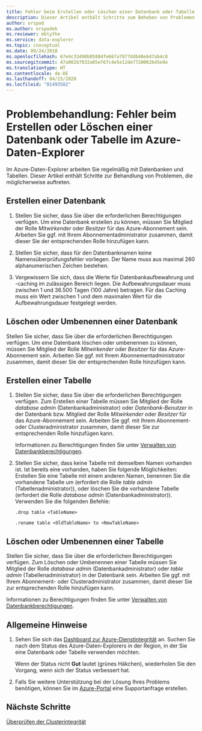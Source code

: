 ```yaml
---
title: Fehler beim Erstellen oder Löschen einer Datenbank oder Tabelle in Azure Data Explorer
description: Dieser Artikel enthält Schritte zum Beheben von Problemen, die beim Erstellen und Löschen von Datenbanken und Tabellen im Azure-Daten-Explorer auftreten können.
author: orspod
ms.author: orspodek
ms.reviewer: mblythe
ms.service: data-explorer
ms.topic: conceptual
ms.date: 09/24/2018
ms.openlocfilehash: 67e4c33498b05884fe667a7977ddb40e647ab4c8
ms.sourcegitcommit: 47a002b7032a05ef67c4e5e12de7720062645e9e
ms.translationtype: HT
ms.contentlocale: de-DE
ms.lasthandoff: 04/15/2020
ms.locfileid: "81493582"
---
```

# <a name="troubleshoot-failure-to-create-or-delete-a-database-or-table-in-azure-data-explorer"></a>Problembehandlung: Fehler beim Erstellen oder Löschen einer Datenbank oder Tabelle im Azure-Daten-Explorer

Im Azure-Daten-Explorer arbeiten Sie regelmäßig mit Datenbanken und Tabellen. Dieser Artikel enthält Schritte zur Behandlung von Problemen, die möglicherweise auftreten.

## <a name="creating-a-database"></a>Erstellen einer Datenbank

1. Stellen Sie sicher, dass Sie über die erforderlichen Berechtigungen verfügen. Um eine Datenbank erstellen zu können, müssen Sie Mitglied der Rolle *Mitwirkender* oder *Besitzer* für das Azure-Abonnement sein. Arbeiten Sie ggf. mit Ihrem Abonnementadministrator zusammen, damit dieser Sie der entsprechenden Rolle hinzufügen kann.

1. Stellen Sie sicher, dass für den Datenbanknamen keine Namensüberprüfungsfehler vorliegen. Der Name muss aus maximal 260 alphanumerischen Zeichen bestehen.

1. Vergewissern Sie sich, dass die Werte für Datenbankaufbewahrung und -caching im zulässigen Bereich liegen. Die Aufbewahrungsdauer muss zwischen 1 und 36.500 Tagen (100 Jahre) betragen. Für das Caching muss ein Wert zwischen 1 und dem maximalen Wert für die Aufbewahrungsdauer festgelegt werden.

## <a name="deleting-or-renaming-a-database"></a>Löschen oder Umbenennen einer Datenbank

Stellen Sie sicher, dass Sie über die erforderlichen Berechtigungen verfügen. Um eine Datenbank löschen oder umbenennen zu können, müssen Sie Mitglied der Rolle *Mitwirkender* oder *Besitzer* für das Azure-Abonnement sein. Arbeiten Sie ggf. mit Ihrem Abonnementadministrator zusammen, damit dieser Sie der entsprechenden Rolle hinzufügen kann.

## <a name="creating-a-table"></a>Erstellen einer Tabelle

1. Stellen Sie sicher, dass Sie über die erforderlichen Berechtigungen verfügen. Zum Erstellen einer Tabelle müssen Sie Mitglied der Rolle *database admin* (Datenbankadministrator) oder *Datenbank-Benutzer* in der Datenbank bzw. Mitglied der Rolle *Mitwirkender* oder *Besitzer* für das Azure-Abonnement sein. Arbeiten Sie ggf. mit Ihrem Abonnement- oder Clusteradministrator zusammen, damit dieser Sie zur entsprechenden Rolle hinzufügen kann.

    Informationen zu Berechtigungen finden Sie unter [Verwalten von Datenbankberechtigungen](manage-database-permissions.md).

1. Stellen Sie sicher, dass keine Tabelle mit demselben Namen vorhanden ist. Ist bereits eine vorhanden, haben Sie folgende Möglichkeiten: Erstellen Sie eine Tabelle mit einem anderen Namen, benennen Sie die vorhandene Tabelle um (erfordert die Rolle *table admin* (Tabellenadministrator)), oder löschen Sie die vorhandene Tabelle (erfordert die Rolle *database admin* (Datenbankadministrator)). Verwenden Sie die folgenden Befehle:

    ```Kusto
    .drop table <TableName>

   .rename table <OldTableName> to <NewTableName>
    ```

## <a name="deleting-or-renaming-a-table"></a>Löschen oder Umbenennen einer Tabelle

Stellen Sie sicher, dass Sie über die erforderlichen Berechtigungen verfügen. Zum Löschen oder Umbenennen einer Tabelle müssen Sie Mitglied der Rolle *database admin* (Datenbankadministrator) oder *table admin* (Tabellenadministrator) in der Datenbank sein. Arbeiten Sie ggf. mit Ihrem Abonnement- oder Clusteradministrator zusammen, damit dieser Sie zur entsprechenden Rolle hinzufügen kann.

Informationen zu Berechtigungen finden Sie unter [Verwalten von Datenbankberechtigungen](manage-database-permissions.md).

## <a name="general-guidance"></a>Allgemeine Hinweise

1. Sehen Sie sich das [Dashboard zur Azure-Dienstintegrität](https://azure.microsoft.com/status/) an. Suchen Sie nach dem Status des Azure-Daten-Explorers in der Region, in der Sie eine Datenbank oder Tabelle verwenden möchten.

    Wenn der Status nicht **Gut** lautet (grünes Häkchen), wiederholen Sie den Vorgang, wenn sich der Status verbessert hat.

1. Falls Sie weitere Unterstützung bei der Lösung Ihres Problems benötigen, können Sie im [Azure-Portal](https://portal.azure.com/#blade/Microsoft_Azure_Support/HelpAndSupportBlade/overview) eine Supportanfrage erstellen.

## <a name="next-steps"></a>Nächste Schritte

[Überprüfen der Clusterintegrität](check-cluster-health.md)
